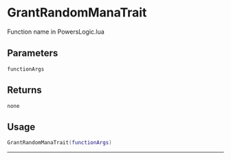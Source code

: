 # GrantRandomManaTrait
Function name in PowersLogic.lua
## Parameters
`functionArgs`
## Returns
`none`
## Usage
```lua
GrantRandomManaTrait(functionArgs)
```
---
